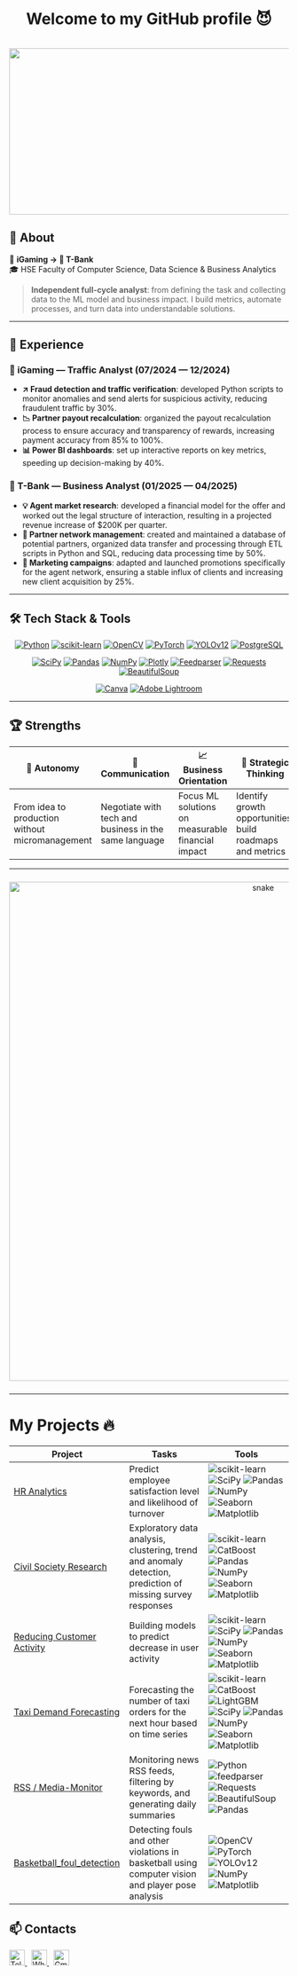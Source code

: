 <h1 align="center">Welcome to my GitHub profile 😈</h1>


<br clear="both">

<div align="center">
  <img src="https://user-images.githubusercontent.com/74038190/225813708-98b745f2-7d22-48cf-9150-083f1b00d6c9.gif" width="600" height="300">
</div>



## 🚀 About

🎲 **iGaming → 🏦 T-Bank**  
🎓 HSE Faculty of Computer Science, Data Science & Business Analytics  

> **Independent full-cycle analyst**: from defining the task and collecting data to the ML model and business impact. I build metrics, automate processes, and turn data into understandable solutions.


---

## 💼 Experience

### 🎲 iGaming — Traffic Analyst (07/2024 — 12/2024)
- **↗ Fraud detection and traffic verification**: developed Python scripts to monitor anomalies and send alerts for suspicious activity, reducing fraudulent traffic by 30%.  
- **📉 Partner payout recalculation**: organized the payout recalculation process to ensure accuracy and transparency of rewards, increasing payment accuracy from 85% to 100%.  
- **📊 Power BI dashboards**: set up interactive reports on key metrics, speeding up decision-making by 40%.  

### 🏦 T-Bank — Business Analyst (01/2025 — 04/2025)
- **💡 Agent market research**: developed a financial model for the offer and worked out the legal structure of interaction, resulting in a projected revenue increase of \$200K per quarter.  
- **🔗 Partner network management**: created and maintained a database of potential partners, organized data transfer and processing through ETL scripts in Python and SQL, reducing data processing time by 50%.  
- **🎯 Marketing campaigns**: adapted and launched promotions specifically for the agent network, ensuring a stable influx of clients and increasing new client acquisition by 25%.  


---

## 🛠 Tech Stack & Tools

<div align="center">

[![Python](https://img.shields.io/badge/Python-3670A0?style=for-the-badge&logo=python&logoColor=white)]() [![scikit-learn](https://img.shields.io/badge/scikit--learn-F7931E?style=for-the-badge&logo=scikit-learn&logoColor=white)]() [![OpenCV](https://img.shields.io/badge/OpenCV-5C3EE8?style=for-the-badge&logo=opencv&logoColor=white)]() [![PyTorch](https://img.shields.io/badge/PyTorch-EE4C2C?style=for-the-badge&logo=pytorch&logoColor=white)]() [![YOLOv12](https://img.shields.io/badge/YOLOv12-FFC107?style=for-the-badge&logo=ultralytics&logoColor=white)]() [![PostgreSQL](https://img.shields.io/badge/PostgreSQL-316192?style=for-the-badge&logo=postgresql&logoColor=white)]()

[![SciPy](https://img.shields.io/badge/SciPy-0C55A5?style=for-the-badge&logo=scipy&logoColor=white)]() [![Pandas](https://img.shields.io/badge/Pandas-150458?style=for-the-badge&logo=pandas&logoColor=white)]() [![NumPy](https://img.shields.io/badge/NumPy-013243?style=for-the-badge&logo=numpy&logoColor=white)]() [![Plotly](https://img.shields.io/badge/Plotly-3F4F75?style=for-the-badge&logo=plotly&logoColor=white)]() [![Feedparser](https://img.shields.io/badge/Feedparser-FFA500?style=for-the-badge&logo=rss&logoColor=white)]() [![Requests](https://img.shields.io/badge/Requests-150458?style=for-the-badge&logo=requests&logoColor=white)]() [![BeautifulSoup](https://img.shields.io/badge/BeautifulSoup-32A852?style=for-the-badge&logo=beautifulsoup&logoColor=white)]()

[![Canva](https://img.shields.io/badge/Canva-00C4CC?style=for-the-badge&logo=canva&logoColor=white)]() [![Adobe Lightroom](https://img.shields.io/badge/Adobe%20Lightroom-31A8FF?style=for-the-badge&logo=adobelightroom&logoColor=white)]()

</div>

---

## 🏆 Strengths

| 🚀 Autonomy | 🤝 Communication | 📈 Business Orientation | 🧩 Strategic Thinking |
|-------------|-----------------|--------------------------|------------------------|
| From idea to production without micromanagement | Negotiate with tech and business in the same language | Focus ML solutions on measurable financial impact | Identify growth opportunities, build roadmaps and metrics |

---
###

<p align="center">
  <img width="900"
       src="https://raw.githubusercontent.com/vkalinovski/Portfolio/main/snake/github-snake.svg"
       alt="snake"/>
</p>



###

---
# My Projects 🔥

| Project | Tasks | Tools |
|--------|--------|-------------|
| [HR Analytics](https://github.com/underplintus/Portfolio/blob/main/HR) | Predict employee satisfaction level and likelihood of turnover | ![scikit-learn](https://img.shields.io/badge/scikit--learn-F7931E?style=flat-square&logo=scikit-learn&logoColor=white) ![SciPy](https://img.shields.io/badge/SciPy-%230C55A5.svg?style=flat-square&logo=scipy) ![Pandas](https://img.shields.io/badge/pandas-%23150458.svg?style=flat-square&logo=pandas) ![NumPy](https://img.shields.io/badge/numpy-%23013243.svg?style=flat-square&logo=numpy) ![Seaborn](https://img.shields.io/badge/Seaborn-%230095D5.svg?style=flat-square&logo=seaborn) ![Matplotlib](https://img.shields.io/badge/Matplotlib-%23ffffff.svg?style=flat-square&logo=matplotlib&logoColor=black) |
| [Civil Society Research](https://github.com/underplintus/Portfolio/blob/main/NKO) | Exploratory data analysis, clustering, trend and anomaly detection, prediction of missing survey responses | ![scikit-learn](https://img.shields.io/badge/scikit--learn-F7931E?style=flat-square&logo=scikit-learn&logoColor=white) ![CatBoost](https://img.shields.io/badge/CatBoost-%232671E5.svg?style=flat-square&logo=catboost) ![Pandas](https://img.shields.io/badge/pandas-%23150458.svg?style=flat-square&logo=pandas) ![NumPy](https://img.shields.io/badge/numpy-%23013243.svg?style=flat-square&logo=numpy) ![Seaborn](https://img.shields.io/badge/Seaborn-%230095D5.svg?style=flat-square&logo=seaborn) ![Matplotlib](https://img.shields.io/badge/Matplotlib-%23ffffff.svg?style=flat-square&logo=matplotlib&logoColor=black) |
| [Reducing Customer Activity](https://github.com/underplintus/Portfolio/blob/main/web_shop) | Building models to predict decrease in user activity | ![scikit-learn](https://img.shields.io/badge/scikit--learn-F7931E?style=flat-square&logo=scikit-learn&logoColor=white) ![SciPy](https://img.shields.io/badge/SciPy-%230C55A5.svg?style=flat-square&logo=scipy) ![Pandas](https://img.shields.io/badge/pandas-%23150458.svg?style=flat-square&logo=pandas) ![NumPy](https://img.shields.io/badge/numpy-%23013243.svg?style=flat-square&logo=numpy) ![Seaborn](https://img.shields.io/badge/Seaborn-%230095D5.svg?style=flat-square&logo=seaborn) ![Matplotlib](https://img.shields.io/badge/Matplotlib-%23ffffff.svg?style=flat-square&logo=matplotlib&logoColor=black) |
| [Taxi Demand Forecasting](https://github.com/underplintus/Portfolio/blob/main/taxi) | Forecasting the number of taxi orders for the next hour based on time series | ![scikit-learn](https://img.shields.io/badge/scikit--learn-F7931E?style=flat-square&logo=scikit-learn&logoColor=white) ![CatBoost](https://img.shields.io/badge/CatBoost-%232671E5.svg?style=flat-square&logo=catboost) ![LightGBM](https://img.shields.io/badge/LightGBM-%2364B02E.svg?style=flat-square&logo=lightgbm) ![SciPy](https://img.shields.io/badge/SciPy-%230C55A5.svg?style=flat-square&logo=scipy) ![Pandas](https://img.shields.io/badge/pandas-%23150458.svg?style=flat-square&logo=pandas) ![NumPy](https://img.shields.io/badge/numpy-%23013243.svg?style=flat-square&logo=numpy) ![Seaborn](https://img.shields.io/badge/Seaborn-%230095D5.svg?style=flat-square&logo=seaborn) ![Matplotlib](https://img.shields.io/badge/Matplotlib-%23ffffff.svg?style=flat-square&logo=matplotlib&logoColor=black) |
| [RSS / Media-Monitor](https://github.com/vkalinovski/RSS_Project/blob/main/README.md) | Monitoring news RSS feeds, filtering by keywords, and generating daily summaries | ![Python](https://img.shields.io/badge/Python-3776AB?style=flat-square&logo=python&logoColor=white) ![feedparser](https://img.shields.io/badge/feedparser-%23FFA500.svg?style=flat-square&logo=rss&logoColor=white) ![Requests](https://img.shields.io/badge/requests-%23150458.svg?style=flat-square&logo=python&logoColor=white) ![BeautifulSoup](https://img.shields.io/badge/BeautifulSoup-%2332A852.svg?style=flat-square&logo=python&logoColor=white) ![Pandas](https://img.shields.io/badge/pandas-%23150458.svg?style=flat-square&logo=pandas) |
| [Basketball_foul_detection](https://github.com/vkalinovski/-Basketball_foul_detection/blob/main/README.md) | Detecting fouls and other violations in basketball using computer vision and player pose analysis | ![OpenCV](https://img.shields.io/badge/OpenCV-%235C3EE8.svg?style=flat-square&logo=opencv&logoColor=white) ![PyTorch](https://img.shields.io/badge/PyTorch-%23EE4C2C.svg?style=flat-square&logo=pytorch&logoColor=white) ![YOLOv12](https://img.shields.io/badge/YOLOv12-FFC107?style=flat-square&logo=ultralytics&logoColor=white) ![NumPy](https://img.shields.io/badge/numpy-%23013243.svg?style=flat-square&logo=numpy) ![Matplotlib](https://img.shields.io/badge/Matplotlib-%23ffffff.svg?style=flat-square&logo=matplotlib&logoColor=black) |


## 📫 Contacts

<a href="https://t.me/vkalinovski" target="_blank">
  <img src="https://img.shields.io/static/v1?message=Telegram&logo=telegram&label=&color=2CA5E0&logoColor=white&style=for-the-badge" height="28" alt="Telegram"/>
</a>
&nbsp;
<a href="https://wa.me/79055512531" target="_blank">
  <img src="https://img.shields.io/static/v1?message=WhatsApp&logo=whatsapp&label=&color=25D366&logoColor=white&style=for-the-badge" height="28" alt="WhatsApp"/>
</a>
&nbsp;
<a href="mailto:kalinovskiiiva@gmail.com" target="_blank">
  <img src="https://img.shields.io/static/v1?message=Gmail&logo=gmail&label=&color=EA4335&logoColor=white&style=for-the-badge" height="28" alt="Gmail"/>
</a>
